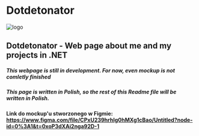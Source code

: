 # Dotdetonator
 
 ![logo](https://user-images.githubusercontent.com/81254108/228600897-e82c0259-aede-4dc4-b076-3f8d11f2ae9b.png)

 
## Dotdetonator - Web page about me and my projects in .NET
##### This webpage is still in development. For now, even mockup is not comletly finished
##### This page is written in Polish, so the rest of this Readme file will be written in Polish.


#### Link do mockup'u stworzonego w Figmie: https://www.figma.com/file/CPxU239hrhIg0hMXg1cBao/Untitled?node-id=0%3A1&t=0xoP3dXAi2nga92D-1
